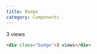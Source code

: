 ```yaml
---
title: Badge
category: Components
---
```


<div class="badge">3 views</div>

```html
<div class="badge">3 views</div>
```
